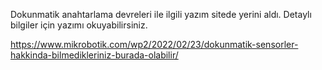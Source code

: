 Dokunmatik anahtarlama devreleri ile ilgili yazım sitede yerini aldı. 
Detaylı bilgiler için yazımı okuyabilirsiniz.

https://www.mikrobotik.com/wp2/2022/02/23/dokunmatik-sensorler-hakkinda-bilmedikleriniz-burada-olabilir/
